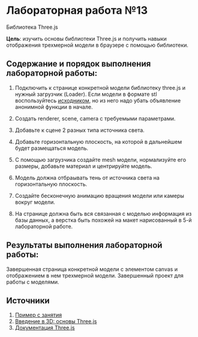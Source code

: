 # Лабораторная работа №13

Библиотека Three.js

**Цель**: изучить основы библиотеки Three.js и получить навыки отображения трехмерной модели в браузере с помощью библиотеки.

## Содержание и порядок выполнения лабораторной работы:

1. Подключить к странице конкретной модели библиотеку three.js и нужный загрузчик (Loader). Если модели в формате stl воспользуйтесь [исходником](https://github.com/mrdoob/three.js/blob/dev/examples/js/loaders/STLLoader.js), но из него надо убать объявление анонимной функции в начале.

1. Создать renderer, scene, camera c требуемыми параметрами.

1. Добавьте к сцене 2 разных типа источника света.

1. Добавьте горизонтальную плоскость, на которой в дальнейшем будет размещаться модель.

1. С помощью загрузчика создайте mesh модели, нормализуйте его размеры, добавьте материал и центрируйте модель.

1. Модель должна отбраывать тень от источника света на горизонтальную плоскость.

1. Создайте бесконечную анимацию вращения модели или камеры вокруг модели.

1. На странице должна быть вся связанная с моделью информация из базы данных, а верстка быть похожей на макет нарисованный в 5-й лабораторной работе.


## Результаты выполнения лабораторной работы:

Завершенная страница конкретной модели с элементом canvas и отображением в нем трехмерной модели. Завершенный проект для работы с моделями.

## Источники

1. [Пример с занятия](https://github.com/slavaver/threejs-example)
1. [Введение в 3D: основы Three.js](https://habr.com/ru/post/494810/)
1. [Документация Three.js](https://threejs.org/docs/index.html#manual/en/introduction/Creating-a-scene)